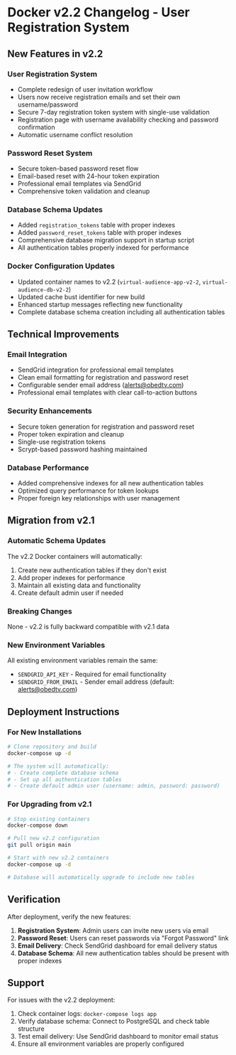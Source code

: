 # Docker v2.2 Changelog - User Registration System

## New Features in v2.2

### User Registration System
- Complete redesign of user invitation workflow
- Users now receive registration emails and set their own username/password
- Secure 7-day registration token system with single-use validation
- Registration page with username availability checking and password confirmation
- Automatic username conflict resolution

### Password Reset System
- Secure token-based password reset flow
- Email-based reset with 24-hour token expiration
- Professional email templates via SendGrid
- Comprehensive token validation and cleanup

### Database Schema Updates
- Added `registration_tokens` table with proper indexes
- Added `password_reset_tokens` table with proper indexes
- Comprehensive database migration support in startup script
- All authentication tables properly indexed for performance

### Docker Configuration Updates
- Updated container names to v2.2 (`virtual-audience-app-v2-2`, `virtual-audience-db-v2-2`)
- Updated cache bust identifier for new build
- Enhanced startup messages reflecting new functionality
- Complete database schema creation including all authentication tables

## Technical Improvements

### Email Integration
- SendGrid integration for professional email templates
- Clean email formatting for registration and password reset
- Configurable sender email address (alerts@obedtv.com)
- Professional email templates with clear call-to-action buttons

### Security Enhancements
- Secure token generation for registration and password reset
- Proper token expiration and cleanup
- Single-use registration tokens
- Scrypt-based password hashing maintained

### Database Performance
- Added comprehensive indexes for all new authentication tables
- Optimized query performance for token lookups
- Proper foreign key relationships with user management

## Migration from v2.1

### Automatic Schema Updates
The v2.2 Docker containers will automatically:
1. Create new authentication tables if they don't exist
2. Add proper indexes for performance
3. Maintain all existing data and functionality
4. Create default admin user if needed

### Breaking Changes
None - v2.2 is fully backward compatible with v2.1 data

### New Environment Variables
All existing environment variables remain the same:
- `SENDGRID_API_KEY` - Required for email functionality
- `SENDGRID_FROM_EMAIL` - Sender email address (default: alerts@obedtv.com)

## Deployment Instructions

### For New Installations
```bash
# Clone repository and build
docker-compose up -d

# The system will automatically:
# - Create complete database schema
# - Set up all authentication tables
# - Create default admin user (username: admin, password: password)
```

### For Upgrading from v2.1
```bash
# Stop existing containers
docker-compose down

# Pull new v2.2 configuration
git pull origin main

# Start with new v2.2 containers
docker-compose up -d

# Database will automatically upgrade to include new tables
```

## Verification

After deployment, verify the new features:

1. **Registration System**: Admin users can invite new users via email
2. **Password Reset**: Users can reset passwords via "Forgot Password" link
3. **Email Delivery**: Check SendGrid dashboard for email delivery status
4. **Database Schema**: All new authentication tables should be present with proper indexes

## Support

For issues with the v2.2 deployment:
1. Check container logs: `docker-compose logs app`
2. Verify database schema: Connect to PostgreSQL and check table structure
3. Test email delivery: Use SendGrid dashboard to monitor email status
4. Ensure all environment variables are properly configured